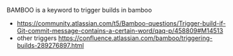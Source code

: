 BAMBOO is a keyword to trigger builds in bamboo
* https://community.atlassian.com/t5/Bamboo-questions/Trigger-build-if-Git-commit-message-contains-a-certain-word/qaq-p/458809#M14513
* other triggers https://confluence.atlassian.com/bamboo/triggering-builds-289276897.html
